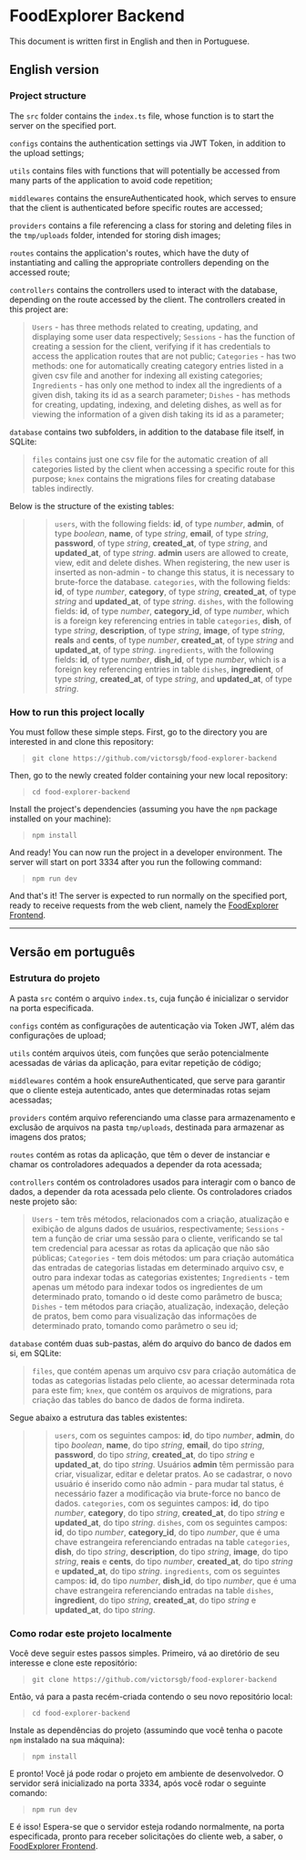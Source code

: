# FoodExplorer Backend

This document is written first in English and then in Portuguese.

## English version

### Project structure

The `src` folder contains the `index.ts` file, whose function is to start the server on the specified port.

`configs` contains the authentication settings via JWT Token, in addition to the upload settings;

`utils` contains files with functions that will potentially be accessed from many parts of the application to avoid code repetition;

`middlewares` contains the ensureAuthenticated hook, which serves to ensure that the client is authenticated before specific routes are accessed;

`providers` contains a file referencing a class for storing and deleting files in the `tmp/uploads` folder, intended for storing dish images;

`routes` contains the application's routes, which have the duty of instantiating and calling the appropriate controllers depending on the accessed route;

`controllers` contains the controllers used to interact with the database, depending on the route accessed by the client. The controllers created in this project are:
> `Users` - has three methods related to creating, updating, and displaying some user data respectively;
> `Sessions` - has the function of creating a session for the client, verifying if it has credentials to access the application routes that are not public;
> `Categories` - has two methods: one for automatically creating category entries listed in a given csv file and another for indexing all existing categories;
> `Ingredients` - has only one method to index all the ingredients of a given dish, taking its id as a search parameter;
> `Dishes` - has methods for creating, updating, indexing, and deleting dishes, as well as for viewing the information of a given dish taking its id as a parameter;

`database` contains two subfolders, in addition to the database file itself, in SQLite:
> `files` contains just one csv file for the automatic creation of all categories listed by the client when accessing a specific route for this purpose;
> `knex` contains the migrations files for creating database tables indirectly.

Below is the structure of the existing tables:
>> `users`, with the following fields: **id**, of type *number*, **admin**, of type *boolean*, **name**, of type *string*, **email**, of type *string*, **password**, of type *string*, **created_at**, of type *string*, and **updated_at**, of type *string*. **admin** users are allowed to create, view, edit and delete dishes. When registering, the new user is inserted as non-admin - to change this status, it is necessary to brute-force the database.
>> `categories`, with the following fields: **id**, of type *number*, **category**, of type *string*, **created_at**, of type *string* and **updated_at**, of type *string*.
>> `dishes`, with the following fields: **id**, of type *number*, **category_id**, of type *number*, which is a foreign key referencing entries in table `categories`, **dish**, of type *string*, **description**, of type *string*, **image**, of type *string*, **reals** and **cents**, of type *number*, **created_at**, of type *string* and **updated_at**, of type *string*.
>> `ingredients`, with the following fields: **id**, of type *number*, **dish_id**, of type *number*, which is a foreign key referencing entries in table `dishes`, **ingredient**, of type *string*, **created_at**, of type *string*, and **updated_at**, of type *string*.

### How to run this project locally

You must follow these simple steps. First, go to the directory you are interested in and clone this repository:

> `git clone https://github.com/victorsgb/food-explorer-backend`

Then, go to the newly created folder containing your new local repository:

> `cd food-explorer-backend`

Install the project's dependencies (assuming you have the `npm` package installed on your machine):

> `npm install`

And ready! You can now run the project in a developer environment. The server will start on port 3334 after you run the following command:

> `npm run dev`

And that's it! The server is expected to run normally on the specified port, ready to receive requests from the web client, namely the [FoodExplorer Frontend](https://github.com/victorsgb/food-explorer-frontend).

---

## Versão em português

### Estrutura do projeto

A pasta `src` contém o arquivo `index.ts`, cuja função é inicializar o servidor na porta especificada.

`configs` contém as configurações de autenticação via Token JWT, além das configurações de upload;

`utils` contém arquivos úteis, com funções que serão potencialmente acessadas de várias da aplicação, para evitar repetição de código;

`middlewares` contém a hook ensureAuthenticated, que serve para garantir que o cliente esteja autenticado, antes que determinadas rotas sejam acessadas;

`providers` contém arquivo referenciando uma classe para armazenamento e exclusão de arquivos na pasta `tmp/uploads`, destinada para armazenar as imagens dos pratos;

`routes` contém as rotas da aplicação, que têm o dever de instanciar e chamar os controladores adequados a depender da rota acessada;

`controllers` contém os controladores usados para interagir com o banco de dados, a depender da rota acessada pelo cliente. Os controladores criados neste projeto são:
> `Users` - tem três métodos, relacionados com a criação, atualização e exibição de alguns dados de usuários, respectivamente;
> `Sessions` - tem a função de criar uma sessão para o cliente, verificando se tal tem credencial para acessar as rotas da aplicação que não são públicas;
> `Categories` - tem dois métodos: um para criação automática das entradas de categorias listadas em determinado arquivo csv, e outro para indexar todas as categorias existentes;
> `Ingredients` - tem apenas um método para indexar todos os ingredientes de um determinado prato, tomando o id deste como parâmetro de busca;
> `Dishes` - tem métodos para criação, atualização, indexação, deleção de pratos, bem como para visualização das informações de determinado prato, tomando como parâmetro o seu id;

`database` contém duas sub-pastas, além do arquivo do banco de dados em si, em SQLite:
> `files`, que contém apenas um arquivo csv para criação automática de todas as categorias listadas pelo cliente, ao acessar determinada rota para este fim;
> `knex`, que contém os arquivos de migrations, para criação das tables do banco de dados de forma indireta.

Segue abaixo a estrutura das tables existentes:
>> `users`, com os seguintes campos: **id**, do tipo *number*, **admin**, do tipo *boolean*, **name**, do tipo *string*, **email**, do tipo *string*, **password**, do tipo *string*, **created_at**, do tipo *string* e **updated_at**, do tipo *string*. Usuários **admin** têm permissão para criar, visualizar, editar e deletar pratos. Ao se cadastrar, o novo usuário é inserido como não admin - para mudar tal status, é necessário fazer a modificação via brute-force no banco de dados.
>> `categories`, com os seguintes campos: **id**, do tipo *number*, **category**, do tipo *string*, **created_at**, do tipo *string* e **updated_at**, do tipo *string*.
>> `dishes`, com os seguintes campos: **id**, do tipo *number*, **category_id**, do tipo *number*, que é uma chave estrangeira referenciando entradas na table `categories`, **dish**, do tipo *string*, **description**, do tipo *string*, **image**, do tipo *string*, **reais** e **cents**, do tipo *number*, **created_at**, do tipo *string* e **updated_at**, do tipo *string*.
>> `ingredients`, com os seguintes campos: **id**, do tipo *number*, **dish_id**, do tipo *number*, que é uma chave estrangeira referenciando entradas na table `dishes`, **ingredient**, do tipo *string*, **created_at**, do tipo *string* e **updated_at**, do tipo *string*.

### Como rodar este projeto localmente

Você deve seguir estes passos simples. Primeiro, vá ao diretório de seu interesse e clone este repositório:

> `git clone https://github.com/victorsgb/food-explorer-backend`

Então, vá para a pasta recém-criada contendo o seu novo repositório local:

> `cd food-explorer-backend`

Instale as dependências do projeto (assumindo que você tenha o pacote `npm` instalado na sua máquina):

> `npm install`

E pronto! Você já pode rodar o projeto em ambiente de desenvolvedor. O servidor será inicializado na porta 3334, após você rodar o seguinte comando:

> `npm run dev`

E é isso! Espera-se que o servidor esteja rodando normalmente, na porta especificada, pronto para receber solicitações do cliente web, a saber, o [FoodExplorer Frontend](https://github.com/victorsgb/food-explorer-frontend).
